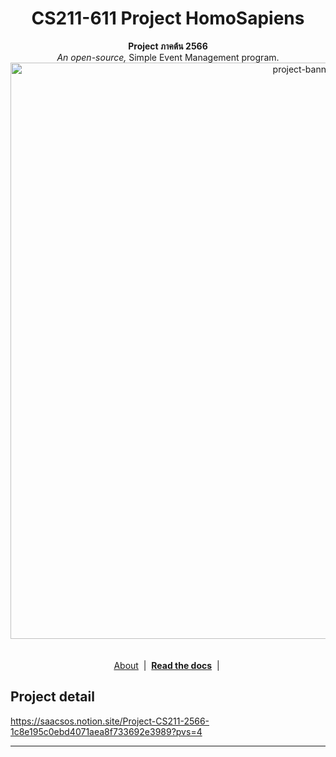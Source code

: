 <h1 align="center">CS211-611 Project HomoSapiens</h1>
<p align="center">
    <b>Project ภาคต้น 2566</b> <br>
    <i>An open-source,</i> Simple Event Management program.
    <br><img width="922" alt="project-banner" src="https://github.com/CS211-661/cs211-661-project-homo-sapien/assets/96496274/755eff15-24c0-4a3e-af82-a2097f1768eb"><br>
    <br>
    <br><a href="https://openinterpreter.com">About</a>‎ ‎ |‎ ‎ <b><a href="https://docs.openinterpreter.com/">Read the docs</a></b>‎ ‎ |‎ ‎ <br>
</p>

## Project detail
https://saacsos.notion.site/Project-CS211-2566-1c8e195c0ebd4071aea8f733692e3989?pvs=4

---


